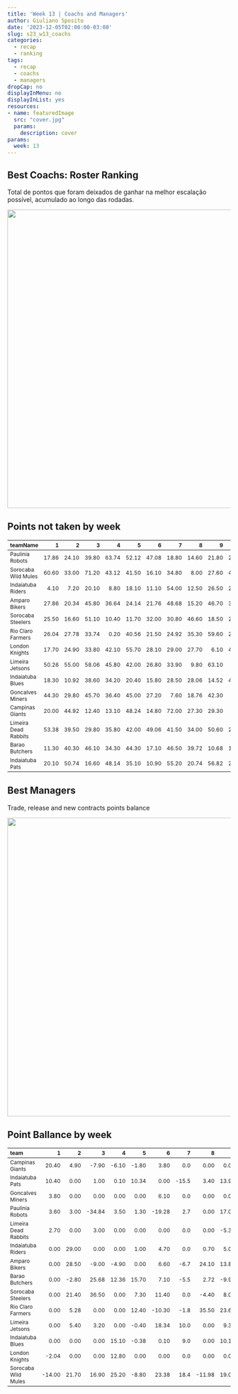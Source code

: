 ```yaml
---
title: 'Week 13 | Coachs and Managers'
author: Giuliano Sposito
date: '2023-12-05T02:00:00-03:00'
slug: s23_w13_coachs
categories:
  - recap
  - ranking
tags:
  - recap
  - coachs
  - managers
dropCap: no
displayInMenu: no
displayInList: yes
resources:
- name: featuredImage
  src: "cover.jpg"
  params:
    description: cover
params:
  week: 13
---
```

<script src="{{< blogdown/postref >}}index_files/kePrint/kePrint.js"></script>
<link href="{{< blogdown/postref >}}index_files/lightable/lightable.css" rel="stylesheet" />
<script src="{{< blogdown/postref >}}index_files/kePrint/kePrint.js"></script>
<link href="{{< blogdown/postref >}}index_files/lightable/lightable.css" rel="stylesheet" />

<!--more-->



## Best Coachs: Roster Ranking

Total de pontos que foram deixados de ganhar na melhor escalação possível, acumulado ao longo das rodadas.

<img src="{{< blogdown/postref >}}index_files/figure-html/bestCoachChart-1.png" width="672" />

## Points not taken by week

<table class="table" style="font-size: 12px; margin-left: auto; margin-right: auto;">
 <thead>
  <tr>
   <th style="text-align:left;"> teamName </th>
   <th style="text-align:right;"> 1 </th>
   <th style="text-align:right;"> 2 </th>
   <th style="text-align:right;"> 3 </th>
   <th style="text-align:right;"> 4 </th>
   <th style="text-align:right;"> 5 </th>
   <th style="text-align:right;"> 6 </th>
   <th style="text-align:right;"> 7 </th>
   <th style="text-align:right;"> 8 </th>
   <th style="text-align:right;"> 9 </th>
   <th style="text-align:right;"> 10 </th>
   <th style="text-align:right;"> 11 </th>
   <th style="text-align:right;"> 12 </th>
   <th style="text-align:right;"> 13 </th>
  </tr>
 </thead>
<tbody>
  <tr>
   <td style="text-align:left;"> Paulinia Robots </td>
   <td style="text-align:right;"> 17.86 </td>
   <td style="text-align:right;"> 24.10 </td>
   <td style="text-align:right;"> 39.80 </td>
   <td style="text-align:right;"> 63.74 </td>
   <td style="text-align:right;"> 52.12 </td>
   <td style="text-align:right;"> 47.08 </td>
   <td style="text-align:right;"> 18.80 </td>
   <td style="text-align:right;"> 14.60 </td>
   <td style="text-align:right;"> 21.80 </td>
   <td style="text-align:right;"> 27.12 </td>
   <td style="text-align:right;"> 26.22 </td>
   <td style="text-align:right;"> 35.70 </td>
   <td style="text-align:right;"> 40.84 </td>
  </tr>
  <tr>
   <td style="text-align:left;"> Sorocaba Wild Mules </td>
   <td style="text-align:right;"> 60.60 </td>
   <td style="text-align:right;"> 33.00 </td>
   <td style="text-align:right;"> 71.20 </td>
   <td style="text-align:right;"> 43.12 </td>
   <td style="text-align:right;"> 41.50 </td>
   <td style="text-align:right;"> 16.10 </td>
   <td style="text-align:right;"> 34.80 </td>
   <td style="text-align:right;"> 8.00 </td>
   <td style="text-align:right;"> 27.60 </td>
   <td style="text-align:right;"> 46.60 </td>
   <td style="text-align:right;"> 8.50 </td>
   <td style="text-align:right;"> 24.80 </td>
   <td style="text-align:right;"> 41.30 </td>
  </tr>
  <tr>
   <td style="text-align:left;"> Indaiatuba Riders </td>
   <td style="text-align:right;"> 4.10 </td>
   <td style="text-align:right;"> 7.20 </td>
   <td style="text-align:right;"> 20.10 </td>
   <td style="text-align:right;"> 8.80 </td>
   <td style="text-align:right;"> 18.10 </td>
   <td style="text-align:right;"> 11.10 </td>
   <td style="text-align:right;"> 54.00 </td>
   <td style="text-align:right;"> 12.50 </td>
   <td style="text-align:right;"> 26.50 </td>
   <td style="text-align:right;"> 28.70 </td>
   <td style="text-align:right;"> 21.60 </td>
   <td style="text-align:right;"> 7.20 </td>
   <td style="text-align:right;"> 0.30 </td>
  </tr>
  <tr>
   <td style="text-align:left;"> Amparo Bikers </td>
   <td style="text-align:right;"> 27.86 </td>
   <td style="text-align:right;"> 20.34 </td>
   <td style="text-align:right;"> 45.80 </td>
   <td style="text-align:right;"> 36.64 </td>
   <td style="text-align:right;"> 24.14 </td>
   <td style="text-align:right;"> 21.76 </td>
   <td style="text-align:right;"> 48.68 </td>
   <td style="text-align:right;"> 15.20 </td>
   <td style="text-align:right;"> 46.70 </td>
   <td style="text-align:right;"> 36.36 </td>
   <td style="text-align:right;"> 66.66 </td>
   <td style="text-align:right;"> 10.34 </td>
   <td style="text-align:right;"> 30.10 </td>
  </tr>
  <tr>
   <td style="text-align:left;"> Sorocaba Steelers </td>
   <td style="text-align:right;"> 25.50 </td>
   <td style="text-align:right;"> 16.60 </td>
   <td style="text-align:right;"> 51.10 </td>
   <td style="text-align:right;"> 10.40 </td>
   <td style="text-align:right;"> 11.70 </td>
   <td style="text-align:right;"> 32.00 </td>
   <td style="text-align:right;"> 30.80 </td>
   <td style="text-align:right;"> 46.60 </td>
   <td style="text-align:right;"> 18.50 </td>
   <td style="text-align:right;"> 27.90 </td>
   <td style="text-align:right;"> 40.82 </td>
   <td style="text-align:right;"> 14.10 </td>
   <td style="text-align:right;"> 5.90 </td>
  </tr>
  <tr>
   <td style="text-align:left;"> Rio Claro Farmers </td>
   <td style="text-align:right;"> 26.04 </td>
   <td style="text-align:right;"> 27.78 </td>
   <td style="text-align:right;"> 33.74 </td>
   <td style="text-align:right;"> 0.20 </td>
   <td style="text-align:right;"> 40.56 </td>
   <td style="text-align:right;"> 21.50 </td>
   <td style="text-align:right;"> 24.92 </td>
   <td style="text-align:right;"> 35.30 </td>
   <td style="text-align:right;"> 59.60 </td>
   <td style="text-align:right;"> 25.60 </td>
   <td style="text-align:right;"> 5.88 </td>
   <td style="text-align:right;"> 13.80 </td>
   <td style="text-align:right;"> 35.98 </td>
  </tr>
  <tr>
   <td style="text-align:left;"> London Knights </td>
   <td style="text-align:right;"> 17.70 </td>
   <td style="text-align:right;"> 24.90 </td>
   <td style="text-align:right;"> 33.80 </td>
   <td style="text-align:right;"> 42.10 </td>
   <td style="text-align:right;"> 55.70 </td>
   <td style="text-align:right;"> 28.10 </td>
   <td style="text-align:right;"> 29.00 </td>
   <td style="text-align:right;"> 27.70 </td>
   <td style="text-align:right;"> 6.10 </td>
   <td style="text-align:right;"> 40.40 </td>
   <td style="text-align:right;"> 22.60 </td>
   <td style="text-align:right;"> 44.20 </td>
   <td style="text-align:right;"> 0.00 </td>
  </tr>
  <tr>
   <td style="text-align:left;"> Limeira Jetsons </td>
   <td style="text-align:right;"> 50.26 </td>
   <td style="text-align:right;"> 55.00 </td>
   <td style="text-align:right;"> 58.06 </td>
   <td style="text-align:right;"> 45.80 </td>
   <td style="text-align:right;"> 42.00 </td>
   <td style="text-align:right;"> 26.80 </td>
   <td style="text-align:right;"> 33.90 </td>
   <td style="text-align:right;"> 9.80 </td>
   <td style="text-align:right;"> 63.10 </td>
   <td style="text-align:right;"> 9.50 </td>
   <td style="text-align:right;"> 28.04 </td>
   <td style="text-align:right;"> 17.66 </td>
   <td style="text-align:right;"> 15.64 </td>
  </tr>
  <tr>
   <td style="text-align:left;"> Indaiatuba Blues </td>
   <td style="text-align:right;"> 18.30 </td>
   <td style="text-align:right;"> 10.92 </td>
   <td style="text-align:right;"> 38.60 </td>
   <td style="text-align:right;"> 34.20 </td>
   <td style="text-align:right;"> 20.40 </td>
   <td style="text-align:right;"> 15.80 </td>
   <td style="text-align:right;"> 28.50 </td>
   <td style="text-align:right;"> 28.06 </td>
   <td style="text-align:right;"> 14.52 </td>
   <td style="text-align:right;"> 45.40 </td>
   <td style="text-align:right;"> 11.20 </td>
   <td style="text-align:right;"> 23.34 </td>
   <td style="text-align:right;"> 25.20 </td>
  </tr>
  <tr>
   <td style="text-align:left;"> Goncalves Miners </td>
   <td style="text-align:right;"> 44.30 </td>
   <td style="text-align:right;"> 29.80 </td>
   <td style="text-align:right;"> 45.70 </td>
   <td style="text-align:right;"> 36.40 </td>
   <td style="text-align:right;"> 45.00 </td>
   <td style="text-align:right;"> 27.20 </td>
   <td style="text-align:right;"> 7.60 </td>
   <td style="text-align:right;"> 18.76 </td>
   <td style="text-align:right;"> 42.30 </td>
   <td style="text-align:right;"> 8.52 </td>
   <td style="text-align:right;"> 4.30 </td>
   <td style="text-align:right;"> 29.60 </td>
   <td style="text-align:right;"> 14.50 </td>
  </tr>
  <tr>
   <td style="text-align:left;"> Campinas Giants </td>
   <td style="text-align:right;"> 20.00 </td>
   <td style="text-align:right;"> 44.92 </td>
   <td style="text-align:right;"> 12.40 </td>
   <td style="text-align:right;"> 13.10 </td>
   <td style="text-align:right;"> 48.24 </td>
   <td style="text-align:right;"> 14.80 </td>
   <td style="text-align:right;"> 72.00 </td>
   <td style="text-align:right;"> 27.30 </td>
   <td style="text-align:right;"> 29.30 </td>
   <td style="text-align:right;"> 9.60 </td>
   <td style="text-align:right;"> 38.60 </td>
   <td style="text-align:right;"> 19.08 </td>
   <td style="text-align:right;"> 7.86 </td>
  </tr>
  <tr>
   <td style="text-align:left;"> Limeira Dead Rabbits </td>
   <td style="text-align:right;"> 53.38 </td>
   <td style="text-align:right;"> 39.50 </td>
   <td style="text-align:right;"> 29.80 </td>
   <td style="text-align:right;"> 35.80 </td>
   <td style="text-align:right;"> 42.00 </td>
   <td style="text-align:right;"> 49.06 </td>
   <td style="text-align:right;"> 41.50 </td>
   <td style="text-align:right;"> 34.00 </td>
   <td style="text-align:right;"> 50.60 </td>
   <td style="text-align:right;"> 27.74 </td>
   <td style="text-align:right;"> 48.70 </td>
   <td style="text-align:right;"> 45.80 </td>
   <td style="text-align:right;"> 78.62 </td>
  </tr>
  <tr>
   <td style="text-align:left;"> Barao Butchers </td>
   <td style="text-align:right;"> 11.30 </td>
   <td style="text-align:right;"> 40.30 </td>
   <td style="text-align:right;"> 46.10 </td>
   <td style="text-align:right;"> 34.30 </td>
   <td style="text-align:right;"> 44.30 </td>
   <td style="text-align:right;"> 17.10 </td>
   <td style="text-align:right;"> 46.50 </td>
   <td style="text-align:right;"> 39.72 </td>
   <td style="text-align:right;"> 10.68 </td>
   <td style="text-align:right;"> 11.60 </td>
   <td style="text-align:right;"> 23.70 </td>
   <td style="text-align:right;"> 29.10 </td>
   <td style="text-align:right;"> 0.00 </td>
  </tr>
  <tr>
   <td style="text-align:left;"> Indaiatuba Pats </td>
   <td style="text-align:right;"> 20.10 </td>
   <td style="text-align:right;"> 50.74 </td>
   <td style="text-align:right;"> 16.60 </td>
   <td style="text-align:right;"> 48.14 </td>
   <td style="text-align:right;"> 35.10 </td>
   <td style="text-align:right;"> 10.90 </td>
   <td style="text-align:right;"> 55.20 </td>
   <td style="text-align:right;"> 20.74 </td>
   <td style="text-align:right;"> 56.82 </td>
   <td style="text-align:right;"> 25.12 </td>
   <td style="text-align:right;"> 30.64 </td>
   <td style="text-align:right;"> 6.40 </td>
   <td style="text-align:right;"> 13.10 </td>
  </tr>
</tbody>
</table>

## Best Managers

Trade, release and new contracts points balance

<img src="{{< blogdown/postref >}}index_files/figure-html/bestManagerChart-1.png" width="672" />


## Point Ballance by week

<table class="table" style="font-size: 12px; margin-left: auto; margin-right: auto;">
 <thead>
  <tr>
   <th style="text-align:left;"> team </th>
   <th style="text-align:right;"> 1 </th>
   <th style="text-align:right;"> 2 </th>
   <th style="text-align:right;"> 3 </th>
   <th style="text-align:right;"> 4 </th>
   <th style="text-align:right;"> 5 </th>
   <th style="text-align:right;"> 6 </th>
   <th style="text-align:right;"> 7 </th>
   <th style="text-align:right;"> 8 </th>
   <th style="text-align:right;"> 9 </th>
   <th style="text-align:right;"> 10 </th>
   <th style="text-align:right;"> 11 </th>
   <th style="text-align:right;"> 12 </th>
   <th style="text-align:right;"> 13 </th>
  </tr>
 </thead>
<tbody>
  <tr>
   <td style="text-align:left;"> Campinas Giants </td>
   <td style="text-align:right;"> 20.40 </td>
   <td style="text-align:right;"> 4.90 </td>
   <td style="text-align:right;"> -7.90 </td>
   <td style="text-align:right;"> -6.10 </td>
   <td style="text-align:right;"> -1.80 </td>
   <td style="text-align:right;"> 3.80 </td>
   <td style="text-align:right;"> 0.0 </td>
   <td style="text-align:right;"> 0.00 </td>
   <td style="text-align:right;"> 0.00 </td>
   <td style="text-align:right;"> 0.00 </td>
   <td style="text-align:right;"> 1.80 </td>
   <td style="text-align:right;"> 0.7 </td>
   <td style="text-align:right;"> 15.40 </td>
  </tr>
  <tr>
   <td style="text-align:left;"> Indaiatuba Pats </td>
   <td style="text-align:right;"> 10.40 </td>
   <td style="text-align:right;"> 0.00 </td>
   <td style="text-align:right;"> 1.00 </td>
   <td style="text-align:right;"> 0.10 </td>
   <td style="text-align:right;"> 10.34 </td>
   <td style="text-align:right;"> 0.00 </td>
   <td style="text-align:right;"> -15.5 </td>
   <td style="text-align:right;"> 3.40 </td>
   <td style="text-align:right;"> 13.90 </td>
   <td style="text-align:right;"> 18.60 </td>
   <td style="text-align:right;"> -4.00 </td>
   <td style="text-align:right;"> 0.0 </td>
   <td style="text-align:right;"> -0.30 </td>
  </tr>
  <tr>
   <td style="text-align:left;"> Goncalves Miners </td>
   <td style="text-align:right;"> 3.80 </td>
   <td style="text-align:right;"> 0.00 </td>
   <td style="text-align:right;"> 0.00 </td>
   <td style="text-align:right;"> 0.00 </td>
   <td style="text-align:right;"> 0.00 </td>
   <td style="text-align:right;"> 6.10 </td>
   <td style="text-align:right;"> 0.0 </td>
   <td style="text-align:right;"> 0.00 </td>
   <td style="text-align:right;"> 0.00 </td>
   <td style="text-align:right;"> 0.00 </td>
   <td style="text-align:right;"> -4.60 </td>
   <td style="text-align:right;"> 0.0 </td>
   <td style="text-align:right;"> 0.00 </td>
  </tr>
  <tr>
   <td style="text-align:left;"> Paulinia Robots </td>
   <td style="text-align:right;"> 3.60 </td>
   <td style="text-align:right;"> 3.00 </td>
   <td style="text-align:right;"> -34.84 </td>
   <td style="text-align:right;"> 3.50 </td>
   <td style="text-align:right;"> 1.30 </td>
   <td style="text-align:right;"> -19.28 </td>
   <td style="text-align:right;"> 2.7 </td>
   <td style="text-align:right;"> 0.00 </td>
   <td style="text-align:right;"> 17.02 </td>
   <td style="text-align:right;"> 11.00 </td>
   <td style="text-align:right;"> 12.00 </td>
   <td style="text-align:right;"> -5.7 </td>
   <td style="text-align:right;"> 4.44 </td>
  </tr>
  <tr>
   <td style="text-align:left;"> Limeira Dead Rabbits </td>
   <td style="text-align:right;"> 2.70 </td>
   <td style="text-align:right;"> 0.00 </td>
   <td style="text-align:right;"> 3.00 </td>
   <td style="text-align:right;"> 0.00 </td>
   <td style="text-align:right;"> 0.00 </td>
   <td style="text-align:right;"> 0.00 </td>
   <td style="text-align:right;"> 0.0 </td>
   <td style="text-align:right;"> 0.00 </td>
   <td style="text-align:right;"> -5.30 </td>
   <td style="text-align:right;"> 0.00 </td>
   <td style="text-align:right;"> 0.00 </td>
   <td style="text-align:right;"> 0.0 </td>
   <td style="text-align:right;"> 0.00 </td>
  </tr>
  <tr>
   <td style="text-align:left;"> Indaiatuba Riders </td>
   <td style="text-align:right;"> 0.00 </td>
   <td style="text-align:right;"> 29.00 </td>
   <td style="text-align:right;"> 0.00 </td>
   <td style="text-align:right;"> 0.00 </td>
   <td style="text-align:right;"> 1.00 </td>
   <td style="text-align:right;"> 4.70 </td>
   <td style="text-align:right;"> 0.0 </td>
   <td style="text-align:right;"> 0.70 </td>
   <td style="text-align:right;"> 5.00 </td>
   <td style="text-align:right;"> 5.66 </td>
   <td style="text-align:right;"> 0.00 </td>
   <td style="text-align:right;"> 0.0 </td>
   <td style="text-align:right;"> -8.68 </td>
  </tr>
  <tr>
   <td style="text-align:left;"> Amparo Bikers </td>
   <td style="text-align:right;"> 0.00 </td>
   <td style="text-align:right;"> 28.50 </td>
   <td style="text-align:right;"> -9.00 </td>
   <td style="text-align:right;"> -4.90 </td>
   <td style="text-align:right;"> 0.00 </td>
   <td style="text-align:right;"> 6.60 </td>
   <td style="text-align:right;"> -6.7 </td>
   <td style="text-align:right;"> 24.10 </td>
   <td style="text-align:right;"> 13.80 </td>
   <td style="text-align:right;"> -8.00 </td>
   <td style="text-align:right;"> 7.30 </td>
   <td style="text-align:right;"> 1.3 </td>
   <td style="text-align:right;"> -11.28 </td>
  </tr>
  <tr>
   <td style="text-align:left;"> Barao Butchers </td>
   <td style="text-align:right;"> 0.00 </td>
   <td style="text-align:right;"> -2.80 </td>
   <td style="text-align:right;"> 25.68 </td>
   <td style="text-align:right;"> 12.36 </td>
   <td style="text-align:right;"> 15.70 </td>
   <td style="text-align:right;"> 7.10 </td>
   <td style="text-align:right;"> -5.5 </td>
   <td style="text-align:right;"> 2.72 </td>
   <td style="text-align:right;"> -9.90 </td>
   <td style="text-align:right;"> -2.10 </td>
   <td style="text-align:right;"> 0.00 </td>
   <td style="text-align:right;"> 0.0 </td>
   <td style="text-align:right;"> 17.00 </td>
  </tr>
  <tr>
   <td style="text-align:left;"> Sorocaba Steelers </td>
   <td style="text-align:right;"> 0.00 </td>
   <td style="text-align:right;"> 21.40 </td>
   <td style="text-align:right;"> 36.50 </td>
   <td style="text-align:right;"> 0.00 </td>
   <td style="text-align:right;"> 7.30 </td>
   <td style="text-align:right;"> 11.40 </td>
   <td style="text-align:right;"> 0.0 </td>
   <td style="text-align:right;"> -4.40 </td>
   <td style="text-align:right;"> 8.00 </td>
   <td style="text-align:right;"> 6.40 </td>
   <td style="text-align:right;"> 0.00 </td>
   <td style="text-align:right;"> 0.0 </td>
   <td style="text-align:right;"> 2.80 </td>
  </tr>
  <tr>
   <td style="text-align:left;"> Rio Claro Farmers </td>
   <td style="text-align:right;"> 0.00 </td>
   <td style="text-align:right;"> 5.28 </td>
   <td style="text-align:right;"> 0.00 </td>
   <td style="text-align:right;"> 0.00 </td>
   <td style="text-align:right;"> 12.40 </td>
   <td style="text-align:right;"> -10.30 </td>
   <td style="text-align:right;"> -1.8 </td>
   <td style="text-align:right;"> 35.50 </td>
   <td style="text-align:right;"> 23.60 </td>
   <td style="text-align:right;"> -15.30 </td>
   <td style="text-align:right;"> 27.54 </td>
   <td style="text-align:right;"> 0.0 </td>
   <td style="text-align:right;"> 33.16 </td>
  </tr>
  <tr>
   <td style="text-align:left;"> Limeira Jetsons </td>
   <td style="text-align:right;"> 0.00 </td>
   <td style="text-align:right;"> 5.40 </td>
   <td style="text-align:right;"> 3.20 </td>
   <td style="text-align:right;"> 0.00 </td>
   <td style="text-align:right;"> -0.40 </td>
   <td style="text-align:right;"> 18.34 </td>
   <td style="text-align:right;"> 10.0 </td>
   <td style="text-align:right;"> 0.00 </td>
   <td style="text-align:right;"> 9.30 </td>
   <td style="text-align:right;"> 0.00 </td>
   <td style="text-align:right;"> 10.00 </td>
   <td style="text-align:right;"> 0.0 </td>
   <td style="text-align:right;"> 0.00 </td>
  </tr>
  <tr>
   <td style="text-align:left;"> Indaiatuba Blues </td>
   <td style="text-align:right;"> 0.00 </td>
   <td style="text-align:right;"> 0.00 </td>
   <td style="text-align:right;"> 0.00 </td>
   <td style="text-align:right;"> 15.10 </td>
   <td style="text-align:right;"> -0.38 </td>
   <td style="text-align:right;"> 0.10 </td>
   <td style="text-align:right;"> 9.0 </td>
   <td style="text-align:right;"> 0.00 </td>
   <td style="text-align:right;"> 10.10 </td>
   <td style="text-align:right;"> 0.00 </td>
   <td style="text-align:right;"> 0.00 </td>
   <td style="text-align:right;"> 0.0 </td>
   <td style="text-align:right;"> 0.00 </td>
  </tr>
  <tr>
   <td style="text-align:left;"> London Knights </td>
   <td style="text-align:right;"> -2.04 </td>
   <td style="text-align:right;"> 0.00 </td>
   <td style="text-align:right;"> 0.00 </td>
   <td style="text-align:right;"> 12.80 </td>
   <td style="text-align:right;"> 0.00 </td>
   <td style="text-align:right;"> 0.00 </td>
   <td style="text-align:right;"> 0.0 </td>
   <td style="text-align:right;"> 0.00 </td>
   <td style="text-align:right;"> 0.00 </td>
   <td style="text-align:right;"> 0.00 </td>
   <td style="text-align:right;"> 5.22 </td>
   <td style="text-align:right;"> 0.0 </td>
   <td style="text-align:right;"> 4.00 </td>
  </tr>
  <tr>
   <td style="text-align:left;"> Sorocaba Wild Mules </td>
   <td style="text-align:right;"> -14.00 </td>
   <td style="text-align:right;"> 21.70 </td>
   <td style="text-align:right;"> 16.90 </td>
   <td style="text-align:right;"> 25.20 </td>
   <td style="text-align:right;"> -8.80 </td>
   <td style="text-align:right;"> 23.38 </td>
   <td style="text-align:right;"> 18.4 </td>
   <td style="text-align:right;"> -11.98 </td>
   <td style="text-align:right;"> 19.00 </td>
   <td style="text-align:right;"> 0.00 </td>
   <td style="text-align:right;"> 18.80 </td>
   <td style="text-align:right;"> 0.0 </td>
   <td style="text-align:right;"> 0.00 </td>
  </tr>
</tbody>
</table>
